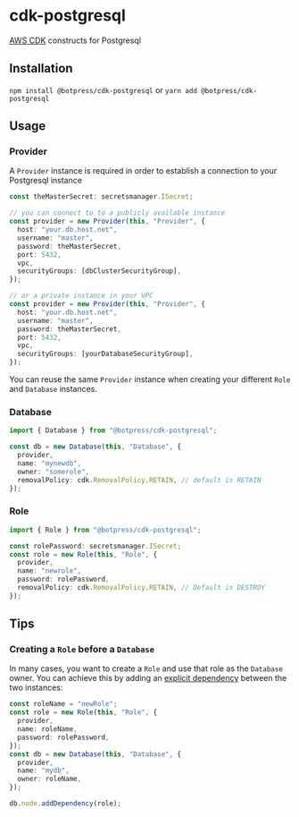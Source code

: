 # cdk-postgresql

[AWS CDK](https://github.com/aws/aws-cdk) constructs for Postgresql

## Installation

`npm install @botpress/cdk-postgresql` or `yarn add @botpress/cdk-postgresql`

## Usage

### Provider

A `Provider` instance is required in order to establish a connection to your Postgresql instance

```typescript
const theMasterSecret: secretsmanager.ISecret;

// you can connect to to a publicly available instance
const provider = new Provider(this, "Provider", {
  host: "your.db.host.net",
  username: "master",
  password: theMasterSecret,
  port: 5432,
  vpc,
  securityGroups: [dbClusterSecurityGroup],
});

// or a private instance in your VPC
const provider = new Provider(this, "Provider", {
  host: "your.db.host.net",
  username: "master",
  password: theMasterSecret,
  port: 5432,
  vpc,
  securityGroups: [yourDatabaseSecurityGroup],
});
```

You can reuse the same `Provider` instance when creating your different `Role` and `Database` instances.

### Database

```typescript
import { Database } from "@botpress/cdk-postgresql";

const db = new Database(this, "Database", {
  provider,
  name: "mynewdb",
  owner: "somerole",
  removalPolicy: cdk.RemovalPolicy.RETAIN, // default is RETAIN
});
```

### Role

```typescript
import { Role } from "@botpress/cdk-postgresql";

const rolePassword: secretsmanager.ISecret;
const role = new Role(this, "Role", {
  provider,
  name: "newrole",
  password: rolePassword,
  removalPolicy: cdk.RemovalPolicy.RETAIN, // Default is DESTROY
});
```

## Tips

### Creating a `Role` before a `Database`

In many cases, you want to create a `Role` and use that role as the `Database` owner. You can achieve this by adding an [explicit dependency](https://docs.aws.amazon.com/cdk/api/v2/docs/aws-cdk-lib-readme.html#dependencies) between the two instances:

```typescript
const roleName = "newRole";
const role = new Role(this, "Role", {
  provider,
  name: roleName,
  password: rolePassword,
});
const db = new Database(this, "Database", {
  provider,
  name: "mydb",
  owner: roleName,
});

db.node.addDependency(role);
```
